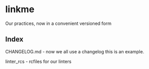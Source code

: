 # linkme
Our practices, now in a convenient versioned form

## Index
CHANGELOG.md - now we all use a changelog this is an example.

linter_rcs - rcfiles for our linters 
